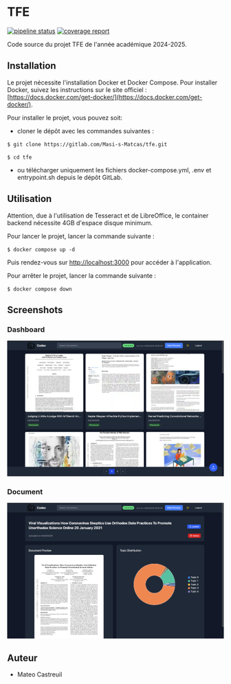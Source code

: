 # TFE

[![pipeline status](https://gitlab.com/Masi-s-Matcas/tfe/badges/main/pipeline.svg)](https://gitlab.com/Masi-s-Matcas/tfe/-/commits/main) [![coverage report](https://gitlab.com/Masi-s-Matcas/tfe/badges/main/coverage.svg)](https://gitlab.com/Masi-s-Matcas/tfe/-/commits/main)

Code source du projet TFE de l'année académique 2024-2025.

## Installation

Le projet nécessite l'installation Docker et Docker Compose. Pour installer Docker, suivez les instructions sur le site officiel : [https://docs.docker.com/get-docker/](https://docs.docker.com/get-docker/).


Pour installer le projet, vous pouvez soit:

- cloner le dépôt avec les commandes suivantes :
```console
$ git clone https://gitlab.com/Masi-s-Matcas/tfe.git
```
```console
$ cd tfe
```
- ou télécharger uniquement les fichiers docker-compose.yml, .env et entrypoint.sh depuis le dépôt GitLab.


## Utilisation

Attention, due à l'utilisation de Tesseract et de LibreOffice, le container backend nécessite 4GB d'espace disque minimum.

Pour lancer le projet, lancer la commande suivante :

```console
$ docker compose up -d
```
Puis rendez-vous sur [http://localhost:3000](http://localhost:3000) pour accéder à l'application.


Pour arrêter le projet, lancer la commande suivante :

```console
$ docker compose down
```

## Screenshots

### Dashboard
![Dashboard](doc/images/dashboard.png)

### Document
![Document detail](doc/images/document_detail.png)

## Auteur

- Mateo Castreuil
